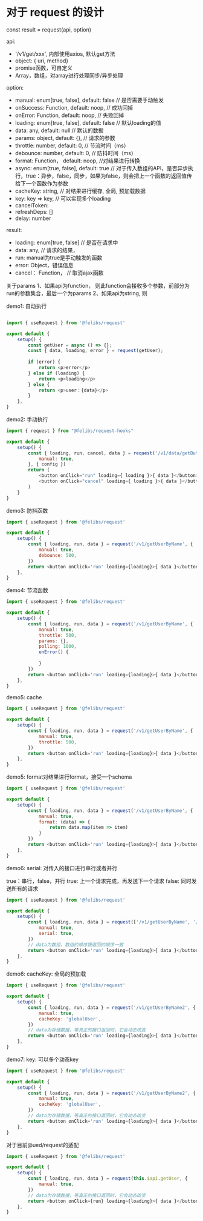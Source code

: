 # 对于 request 的设计
const result = request(api, option)

api: 
- '/v1/get/xxx', 内部使用axios, 默认get方法
- object: { uri, method}
- promise函数，可自定义
- Array，数组，对array进行处理同步/异步处理

option:
- manual: enum[true, false], default: false // 是否需要手动触发
- onSuccess: Function, default: noop, // 成功回掉
- onError: Function, default: noop, // 失败回掉
- loading: enum[true, false], default: false // 默认loading的值
- data: any, default: null // 默认的数据
- params: object, default: {}, // 请求的参数
- throttle: number, default: 0, // 节流时间（ms）
- debounce: number, default: 0, // 防抖时间（ms）
- format: Function， default: noop, //对结果进行转换
- async: enum[true, false], default: true // 对于传入数组的API，是否异步执行，true：异步，false，同步，如果为false，则会把上一个函数的返回值传给下一个函数作为参数
- cacheKey: string, // 对结果进行缓存, 全局, 预加载数据
- key: key => key, // 可以实现多个loading
- cancelToken: 
- refreshDeps: []
- delay: number

result:
- loading: enum[true, false]  // 是否在请求中
- data: any, // 请求的结果，
- run: manual为true是手动触发的函数
- error: Object，错误信息
- cancel： Function， // 取消ajax函数

关于params
1、如果api为function， 则此function会接收多个参数，前部分为run的参数集合，最后一个为params
2、如果api为string, 则


demo1:
自动执行

```javascript

import { useRequest } from '@felibs/request'

export default {
    setup() {
        const getUser = async () => {};
        const { data, loading, error } = request(getUser);
        
        if (error) {
            return <p>error</p>
        } else if (loading) {
            return <p>loading</p>
        } else {
            return <p>user：{data}</p>
        }
    },
}
```

demo2:
手动执行

```javascript
import { request } from "@felibs/request-hooks"

export default {
    setup() {
        const { loading, run, cancel, data } = request('/v1/data/getButtonText', {
            manual: true,
        }, { config })
        return (
            <button onClick="run" loading={ loading }>{ data }</button>
            <button onClick="cancel" loading={ loading }>{ data }</button>
        )
    }
}
```

demo3:
防抖函数

```javascript
import { useRequest } from '@felibs/request'

export default {
    setup() {
        const { loading, run, data } = request('/v1/getUserByName', {
            manual: true,
            debounce: 500,
        })
        return <button onClick='run' loading={loading}>{ data }</button>
    },
}
```

demo4:
节流函数
```javascript
import { useRequest } from '@felibs/request'

export default {
    setup() {
        const { loading, run, data } = request('/v1/getUserByName', {
            manual: true,
            throttle: 500,
            params: {},
            polling: 1000,
            onError() {
                
            }
        })
        return <button onClick='run' loading={loading}>{ data }</button>
    },
}
```


demo5:
cache

```javascript
import { useRequest } from '@felibs/request'

export default {
    setup() {
        const { loading, run, data } = request('/v1/getUserByName', {
            manual: true,
            throttle: 500,
        })
        return <button onClick='run' loading={loading}>{ data }</button>
    },
}
```

demo5:
format对结果进行format，接受一个schema

```javascript
import { useRequest } from '@felibs/request'

export default {
    setup() {
        const { loading, run, data } = request('/v1/getUserByName', {
            manual: true,
            format: (data) => {
                return data.map(item => item)
            }
        })
        return <button onClick='run' loading={loading}>{ data }</button>
    },
}
```

demo6:
serial: 对传入的接口进行串行或者并行

true：串行，false，并行
true: 上一个请求完成，再发送下一个请求
false: 同时发送所有的请求


```javascript
import { useRequest } from '@felibs/request'

export default {
    setup() {
        const { loading, run, data } = request(['/v1/getUserByName', '/v1/getUserByName2'], {
            manual: true,
            serial: true,
        })
        // data为数组，数组的顺序跟返回的顺序一致
        return <button onClick='run' loading={loading}>{ data }</button>
    },
}
```

demo6:
cacheKey: 全局的预加载


```javascript
import { useRequest } from '@felibs/request'

export default {
    setup() {
        const { loading, run, data } = request('/v1/getUserByName2', {
            manual: true,
            cacheKey: 'globalUser',
        })
        // data为存储数据，等真正的接口返回时，它会动态改变
        return <button onClick='run' loading={loading}>{ data }</button>
    },
}
```


demo7:
key: 可以多个动态key

```javascript
import { useRequest } from '@felibs/request'

export default {
    setup() {
        const { loading, run, data } = request('/v1/getUserByName2', {
            manual: true,
            cacheKey: 'globalUser',
        })
        // data为存储数据，等真正的接口返回时，它会动态改变
        return <button onClick='run' loading={loading}>{ data }</button>
    },
}
```

对于目前@ued/request的适配

```javascript
import { useRequest } from '@felibs/request'

export default {
    setup() {
        const { loading, run, data } = request(this.$api.getUser, {
            manual: true,
        })
        // data为存储数据，等真正的接口返回时，它会动态改变
        return <button onClick={run} loading={loading}>{ data }</button>
    },
}
```
